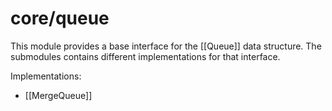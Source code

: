 # core/queue

This module provides a base interface for the [[Queue]] data structure. The submodules contains different implementations for that interface.

Implementations:

* [[MergeQueue]]
